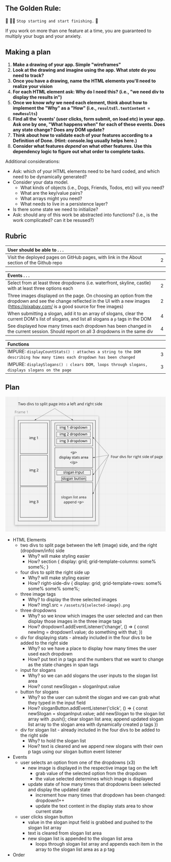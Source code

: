 ## The Golden Rule: 

🦸 🦸‍♂️ `Stop starting and start finishing.` 🏁

If you work on more than one feature at a time, you are guaranteed to multiply your bugs and your anxiety.

## Making a plan

1) **Make a drawing of your app. Simple "wireframes"** 
1) **Look at the drawing and imagine using the app. What _state_ do you need to track?**
1) **Once you have a drawing, name the HTML elements you'll need to realize your vision**
1) **For each HTML element ask: Why do I need this? (i.e., "we need div to display the results in")**
1) **Once we know _why_ we need each element, think about how to implement the "Why" as a "How" (i.e., `resultsEl.textContent = newResults`)**
1) **Find all the 'events' (user clicks, form submit, on load etc) in your app. Ask one by one, "What happens when" for each of these events. Does any state change? Does any DOM update?**
1) **Think about how to validate each of your features according to a Definition of Done. (Hint: console.log usually helps here.)**
1) **Consider what features _depend_ on what other features. Use this dependency logic to figure out what order to complete tasks.**

Additional considerations:
- Ask: which of your HTML elements need to be hard coded, and which need to be dynamically generated?
- Consider your data model.
  - What kinds of objects (i.e., Dogs, Friends, Todos, etc) will you need?
  - What are the key/value pairs?
  - What arrays might you need?
  - What needs to live in a persistence layer?
- Is there some state we need to initialize?
- Ask: should any of this work be abstracted into functions? (i.e., is the work complicated? can it be resused?)

## Rubric

| User should be able to . . .                                                         |             |
| :----------------------------------------------------------------------------------| ----------: |
| Visit the deployed pages on GitHub pages, with link in the About section of the Github repo |    2 |

| Events . . .                                                         |             |
| :----------------------------------------------------------------------------------- | ----------: |
| Select from at least three dropdowns (i.e. waterfront, skyline, castle) with at least three options each                |           2 |
| Three images displayed on the page. On choosing an option from the dropdown and see the change reflected in the UI with a new images (https://pixabay.com/ is a good source for free images) |     2 |
| When submitting a slogan, add it to an array of slogans, clear the current DOM's list of slogans, and list all slogans a `p` tags in the DOM         |           4 |
| See displayed how many times each dropdown has been changed in the current session. Should report on all 3 dropdowns in the same div   |           4 |

| Functions                                                              |             |
| :----------------------------------------------------------------------------------- | ----------: |
| IMPURE: `displayCountStats() : attaches a string to the DOM describing how many times each dropdown has been changed` | 3 |
| IMPURE: `displaySlogans() : clears DOM, loops through slogans, displays slogans on the page` | 3 |
## Plan

![wireframes](/assets/wireframes.png)

- HTML Elements
  - two divs to split page between the left (image) side, and the right (dropdown/info) side
    - Why? will make styling easier
    - How? section { display: grid; grid-template-columns: some% some%; }
  - four divs to split the right side up
    - Why? will make styling easier
    - How? right-side-div { display: grid; grid-template-rows: some% some% some% some%;
  - three image tags
    - Why? to display the three selected images
    - How? img1.src = `/assets/${selected-image}.png`
  - three dropdowns
    - Why? so we know which images the user selected and can then display those images in the three image tags
    - How? dropdown1.addEventListener('change', () => { const newImg = dropdown1.value; do something with that; })
  - div for displaying stats - already included in the four divs to be added to the right side
    - Why? so we have a place to display how many times the user used each dropdown
    - How? put text in p tags and the numbers that we want to change as the state changes in span tags
  - input for slogans
    - Why? so we can add slogans the user inputs to the slogan list area
    - How? const newSlogan = sloganInput.value
  - button for slogans
    - Why? so the user can submit the slogan and we can grab what they typed in the input field
    - How? sloganButton.addEventListener('click', () => { const newSlogan = sloganInput.value; add newSlogan to the slogan list array with .push(); clear slogan list area; append updated slogan list array to the slogan area with dynamically created p tags })
  - div for slogan list - already included in the four divs to be added to the right side
    - Why? to hold the slogan list
    - How? text is cleared and we append new slogans with their own p tags using our slogan button event listener
- Events
  - user selects an option from one of the dropdowns (x3)
    - new image is displayed in the respective image tag on the left
      - grab value of the selected option from the dropdown
      - the value selected determines which image is displayed
    - update state of how many times that dropdowns been selected and display the updated state
      - increment how many times that dropdown has been changed: dropdown1++
      - update the text content in the display stats area to show current state
  - user clicks slogan button
    - value in the slogan input field is grabbed and pushed to the slogan list array
    - text is cleared from slogan list area
    - new slogan list is appended to the slogan list area
      - loops through slogan list array and appends each item in the array to the slogan list area as a p tag
- Order